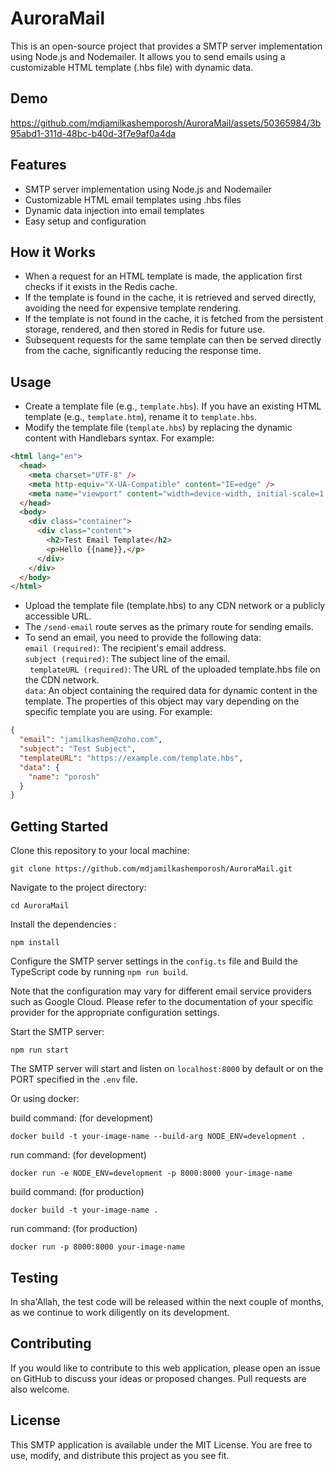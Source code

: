 # AuroraMail

This is an open-source project that provides a SMTP server implementation using Node.js and Nodemailer. It allows you to send emails using a customizable HTML template (.hbs file) with dynamic data.

## Demo


https://github.com/mdjamilkashemporosh/AuroraMail/assets/50365984/3b95abd1-311d-48bc-b40d-3f7e9af0a4da


## Features

- SMTP server implementation using Node.js and Nodemailer
- Customizable HTML email templates using .hbs files
- Dynamic data injection into email templates
- Easy setup and configuration

## How it Works

- When a request for an HTML template is made, the application first checks if it exists in the Redis cache.
- If the template is found in the cache, it is retrieved and served directly, avoiding the need for expensive template rendering.
- If the template is not found in the cache, it is fetched from the persistent storage, rendered, and then stored in Redis for future use.
- Subsequent requests for the same template can then be served directly from the cache, significantly reducing the response time.

## Usage

- Create a template file (e.g., ```template.hbs```). If you have an existing HTML template (e.g., ```template.htm```), rename it to ```template.hbs```.
- Modify the template file (```template.hbs```) by replacing the dynamic content with Handlebars syntax. For example:
``` html
<html lang="en">
  <head>
    <meta charset="UTF-8" />
    <meta http-equiv="X-UA-Compatible" content="IE=edge" />
    <meta name="viewport" content="width=device-width, initial-scale=1.0" />
  </head>
  <body>
    <div class="container">
      <div class="content">
        <h2>Test Email Template</h2>
        <p>Hello {{name}},</p>
      </div>
    </div>
  </body>
</html>
```
- Upload the template file (template.hbs) to any CDN network or a publicly accessible URL.
- The ``` /send-email ``` route serves as the primary route for sending emails.
- To send an email, you need to provide the following data: \
``` email (required) ```: The recipient's email address. \
``` subject (required) ```: The subject line of the email. \
``` templateURL (required)```: The URL of the uploaded template.hbs file on the CDN network. \
``` data ```: An object containing the required data for dynamic content in the template. The properties of this object may vary depending on the specific template you are using. For example:

``` json 
{
  "email": "jamilkashem@zoho.com",
  "subject": "Test Subject",
  "templateURL": "https://example.com/template.hbs",
  "data": {
    "name": "porosh"
  }
}

```

## Getting Started

Clone this repository to your local machine:

```
git clone https://github.com/mdjamilkashemporosh/AuroraMail.git
```

Navigate to the project directory:
```
cd AuroraMail
```
Install the dependencies :
```
npm install
```
Configure the SMTP server settings in the ``` config.ts ``` file and Build the TypeScript code by running ``` npm run build ```.

Note that the configuration may vary for different email service providers such as Google Cloud. Please refer to the documentation of your specific provider for the appropriate configuration settings.

Start the SMTP server:

```
npm run start
```
The SMTP server will start and listen on ```localhost:8000``` by default or on the PORT specified in the ```.env``` file.

Or using docker: 

build command: (for development)
```
docker build -t your-image-name --build-arg NODE_ENV=development .
```

run command: (for development)
```
docker run -e NODE_ENV=development -p 8000:8000 your-image-name 
```

build command: (for production)
```
docker build -t your-image-name .
```

run command: (for production)
```
docker run -p 8000:8000 your-image-name 
```

## Testing

In sha'Allah, the test code will be released within the next couple of months, as we continue to work diligently on its development.

## Contributing

If you would like to contribute to this web application, please open an issue on GitHub to discuss your ideas or proposed changes. Pull requests are also welcome.

## License

This SMTP application is available under the MIT License. You are free to use, modify, and distribute this project as you see fit.
